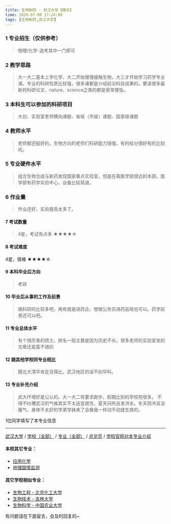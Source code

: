 ```yaml
---
title: 生物制药 - 武汉大学【精华】
time: 2020-07-08 17:24:08
tags: [生物制药,武汉大学]
---
```

### 1 专业招生（仅供参考）  
> 物理/化学-选考其中一门即可


### 2 教学思路
> 大一大二基本上学化学，大二开始慢慢接触生物，大三才开始学习药学专业课。专业的科研性质比较强，很多课都是介绍前沿科技成果的。要读很多最新的科研论文，nature，science之类的都是家常便饭。


### 3 本科生可以参加的科研项目
>  大创、实验室老师横向课题、省级（市级）课题、国家级课题


### 4 教师水平
> 老师都还挺好的，生物方向的老师们科研能力很强，有的给分很好有的比较坑。


### 5 专业硬件水平
> 组合生物合成与新药发现国家重点实验室，但是在离医学部很远的本部。医学部有药学实验中心，设备比较简谱。


### 6 作业量
>作业还好，实验报告太多了。

#### 7 考试数量
>4星，考试有点多
★★★★☆


#### 8 考试难度
> 
4星，很难
★★★★☆


#### 9 本科毕业后方向
> 考研


#### 10 毕业后从事的工作及前景
> 搞科研的比较多吧，再有就是进药企。想做公务员进药监局也可以。药学前景还可以吧。


#### 11 专业总体水平
> 有个很厉害的院士。排名一般主要是因为历史不长。很多老师的实验室发的文章还是蛮不错的


#### 12 跟其他学校同专业相比
> 跟北大清华肯定没得比，武汉地区的话不如华科。


#### 13 专业补充介绍
> 武大环境好是公认的。大一大二有要求跑步。假期比别的学校短很多。
不得不吐槽武汉的气候其实不太适宜居住，夏天闷热且发洪水，冬天阴冷且没暖气，身体不太好的学弟学妹来了会像我一样动不动就生病的。

1位同学填写了本专业信息
***
[武汉大学](https://univgo.github.io/2020/07/08/672d761ff68b) / [学校（全部）](https://univgo.github.io/2020/07/08/3efa6bcca419) / [专业（全部）](https://univgo.github.io/2020/07/08/2d4c6d3552c2) / [总览页](https://univgo.github.io/2020/07/08/445daeb4fa00) / [学校官网对本专业介绍](http://pharmacy.whu.edu.cn/NewsDetail.asp?MaxSort=bkjy&MaxUrl=B_student&id=468)
#### 本校其它专业：
- [应用化学](https://univgo.github.io/2020/07/08/111bbd38bb69)
- [地理国情监测 ](https://univgo.github.io/2020/07/08/091b8174f54b)

#### 其它学校相似专业：
- [生物工程 - 北京化工大学](https://univgo.github.io/2020/07/08/14e12a0e6efb)
- [生物技术 - 吉林大学](https://univgo.github.io/2020/07/08/0d127698a8aa)
- [生物科学 - 中国农业大学](https://univgo.github.io/2020/07/08/e0a544629645)

有问题请在下面留言，会及时回复的~